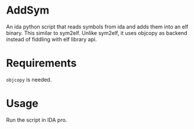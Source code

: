 # AddSym

An ida python script that reads symbols from ida and adds them into an elf
binary. This similar to sym2elf. Unlike sym2elf, it uses objcopy
as backend instead of fiddling with elf library api.

# Requirements

`objcopy` is needed.

# Usage

Run the script in IDA pro.
